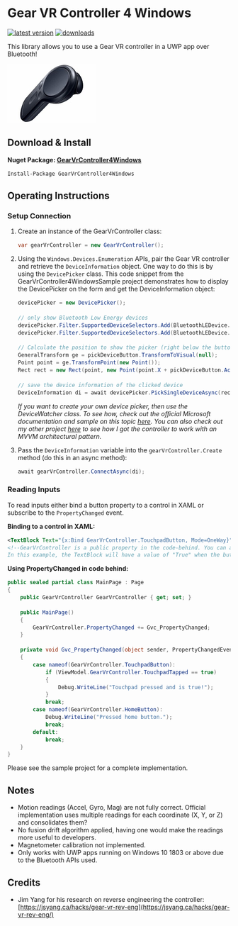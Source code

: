 # Gear VR Controller 4 Windows

[![latest version](https://img.shields.io/nuget/v/GearVrController4Windows)](https://www.nuget.org/packages/GearVrController4Windows) [![downloads](https://img.shields.io/nuget/dt/GearVrController4Windows)](https://www.nuget.org/packages/GearVrController4Windows)

This library allows you to use a Gear VR controller in a UWP app over Bluetooth!

![Gear VR Controller](https://raw.githubusercontent.com/ilyabru/GearVrController4Windows/master/Docs/GVRCimage.jpg)

## Download & Install

**Nuget Package: [GearVrController4Windows](https://www.nuget.org/packages/GearVrController4Windows/)**

```sh
Install-Package GearVrController4Windows
```

## Operating Instructions

### Setup Connection

1. Create an instance of the GearVrController class:

    ```csharp
    var gearVrController = new GearVrController();
    ```

2.
    Using the `Windows.Devices.Enumeration` APIs, pair the Gear VR controller and retrieve the `DeviceInformation` object.
    One way to do this is by using the `DevicePicker` class. This code snippet from the GearVrController4WindowsSample project demonstrates how to display the DevicePicker on the form and get the DeviceInformation object:

    ```csharp
    devicePicker = new DevicePicker();

    // only show Bluetooth Low Energy devices
    devicePicker.Filter.SupportedDeviceSelectors.Add(BluetoothLEDevice.GetDeviceSelectorFromPairingState(true));
    devicePicker.Filter.SupportedDeviceSelectors.Add(BluetoothLEDevice.GetDeviceSelectorFromPairingState(false));

    // Calculate the position to show the picker (right below the buttons)
    GeneralTransform ge = pickDeviceButton.TransformToVisual(null);
    Point point = ge.TransformPoint(new Point());
    Rect rect = new Rect(point, new Point(point.X + pickDeviceButton.ActualWidth, point.Y + pickDeviceButton.ActualHeight));

    // save the device information of the clicked device
    DeviceInformation di = await devicePicker.PickSingleDeviceAsync(rect);
    ```

    *If you want to create your own device picker, then use the DeviceWatcher class.
    To see how, check out the official Microsoft documentation and sample on this topic [here](https://github.com/microsoft/Windows-universal-samples/tree/master/Samples/DeviceEnumerationAndPairing). You can also check out my other project [here](https://github.com/ilyabru/Donations-Board) to see how I got the controller to work with an MVVM architectural pattern.*

3.
    Pass the `DeviceInformation` variable into the `gearVrController.Create` method (do this in an async method):

    ```csharp
    await gearVrController.ConnectAsync(di);
    ```

### Reading Inputs

To read inputs either bind a button property to a control in XAML or subscribe to the `PropertyChanged` event.

**Binding to a control in XAML:**

```xml
<TextBlock Text="{x:Bind GearVrController.TouchpadButton, Mode=OneWay}" />
<!--GearVrController is a public property in the code-behind. You can also bind to a ViewModel.
In this example, the TextBlock will have a value of "True" when the button is pressed, and "False" when not.-->
```

**Using PropertyChanged in code behind:**

```csharp
public sealed partial class MainPage : Page
{
    public GearVrController GearVrController { get; set; }

    public MainPage()
    {
        GearVrController.PropertyChanged += Gvc_PropertyChanged;
    }

    private void Gvc_PropertyChanged(object sender, PropertyChangedEventArgs e)
    {
        case nameof(GearVrController.TouchpadButton):
            if (ViewModel.GearVrController.TouchpadTapped == true)
            {
                Debug.WriteLine("Touchpad pressed and is true!");
            }
            break;
        case nameof(GearVrController.HomeButton):
            Debug.WriteLine("Pressed home button.");
            break;
        default:
            break;
    }   
}
```

Please see the sample project for a complete implementation.

## Notes

* Motion readings (Accel, Gyro, Mag) are not fully correct. Official implementation uses multiple readings for each coordinate (X, Y, or Z) and consolidates them?
* No fusion drift algorithm applied, having one would make the readings more useful to developers.
* Magnetometer calibration not implemented.
* Only works with UWP apps running on Windows 10 1803 or above due to the Bluetooth APIs used.

## Credits

* Jim Yang for his research on reverse engineering the controller: [https://jsyang.ca/hacks/gear-vr-rev-eng](https://jsyang.ca/hacks/gear-vr-rev-eng/)
